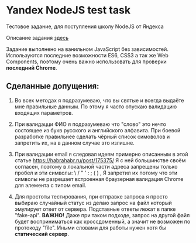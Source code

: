 # Yandex NodeJS test task

Тестовое задание, для поступления школу NodeJS от Яндекса

Описание задания [здесь](/description.txt)

Задание выполнено на ванильном JavaScript без зависимостей. Используются последние возможности ES6, CSS3 а так же Web Components, поэтому очень важно использовать для проверки **последний Chrome**.

## Сделанные допущения:

1. Во всех методах я подразумеваю, что вы святые и всегда выдаёте мне правильные данным. По этому я часто опускаю валидацию входящих параметров.

2. При валидацци ФИО я подразумеваю что "слово" это нечто состоящее из букв русского и английского алфавита. При боевой разработке правильнее сделать чёрный список симоволов и запретить их, на в данном случае это излишне.

3. При валидации email я следовал идеям примерно описанным в этой статье https://habrahabr.ru/post/175375/ Я с ней  большинстве своём согласен, поэтому в локальной части адреса запрещены только пробел и эти символы: \ / " ' : ; ( ) , Я запретил их потому что эти символы не разрешает встроенная браузерная валидация Chrome для элемента с типом email.

4. Для простоты тестирования, при отправке запроса я просто выбираю случайный статус из делаю запрос на файл который эмулирует ответ от сервера. Подставные ответы лежат в папке "fake-api". **ВАЖНО!** Даже при таком подходе, запрос на другой файл будет восприниматься как кроссдоменный, а значит не возможен по протокоду "file". Иными словами для работы нужен хотя бы **статический сервер**.
